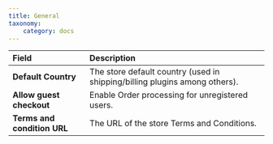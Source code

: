 ```yaml
---
title: General
taxonomy:
    category: docs
---
```


| Field       | Description |
| :---------- | :---------- |
| **Default Country** | The store default country (used in shipping/billing plugins among others). |
| **Allow guest checkout** | Enable Order processing for unregistered users. |
| **Terms and condition URL** | The URL of the store Terms and Conditions. |
